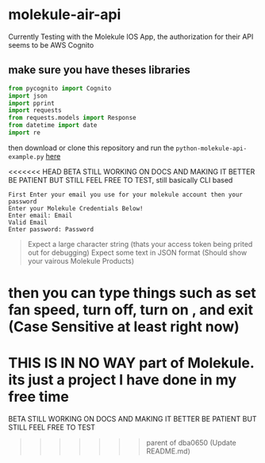 # molekule-air-api
Currently Testing with the Molekule IOS App, the authorization for their API seems to be AWS Cognito

## make sure you have theses libraries 

```python
from pycognito import Cognito
import json
import pprint
import requests
from requests.models import Response
from datetime import date
import re
```
then download or clone this repository and run the `python-molekule-api-example.py` [here](./python-molekule-api-example.py)

<<<<<<< HEAD
BETA STILL WORKING ON DOCS AND MAKING IT BETTER BE PATIENT BUT STILL FEEL FREE TO TEST, still basically CLI based

```shell
First Enter your email you use for your molekule account then your password 
Enter your Molekule Credentials Below!
Enter email: Email
Valid Email
Enter password: Password
```
> Expect a large character string (thats your access token being prited out for debugging)
> Expect some text in JSON format (Should show your vairous Molekule Products)
# then you can type things such as set fan speed, turn off, turn on , and exit (Case Sensitive at least right now)


THIS IS IN NO WAY part of Molekule. its just a project I have done in my free time
=======
BETA STILL WORKING ON DOCS AND MAKING IT BETTER BE PATIENT BUT STILL FEEL FREE TO TEST
>>>>>>> parent of dba0650 (Update README.md)
